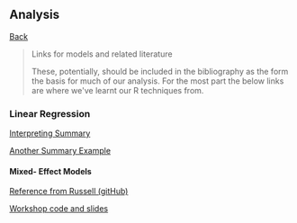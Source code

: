 ## Analysis 

[Back](https://github.com/Artixis/Maths_Project/blob/main/Markdown%20links/methodology.md)

> Links for models and related literature
> 
> These, potentially, should be included in the bibliography as the form the basis for much of our analysis. For the most part the below links 
> are where we've learnt our R techniques from.

### Linear Regression 

[Interpreting Summary](https://feliperego.github.io/blog/2015/10/23/Interpreting-Model-Output-In-R)

[Another Summary Example](https://boostedml.com/2019/06/linear-regression-in-r-interpreting-summarylm.html)

#### Mixed- Effect Models

[Reference from Russell (gitHub)](https://m-clark.github.io/mixed-models-with-R/random_slopes.html)

[Workshop code and slides](https://cloudstor.aarnet.edu.au/plus/s/IC41PpY8ZymLtmU)
